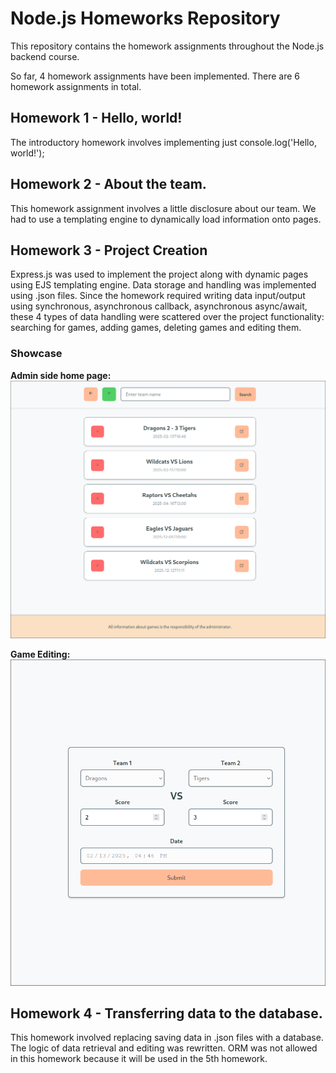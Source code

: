 # Node.js Homeworks Repository

This repository contains the homework assignments throughout the Node.js backend course.

So far, 4 homework assignments have been implemented. There are 6 homework assignments in total.

## Homework 1 - Hello, world!

The introductory homework involves implementing just console.log('Hello, world!');

## Homework 2 - About the team.

This homework assignment involves a little disclosure about our team. We had to use a templating engine to dynamically load information onto pages.

## Homework 3 - Project Creation

Express.js was used to implement the project along with dynamic pages using EJS templating engine. Data storage and handling was implemented using .json files. Since the homework required writing data input/output using synchronous, asynchronous callback, asynchronous async/await, these 4 types of data handling were scattered over the project functionality: searching for games, adding games, deleting games and editing them.

### Showcase

**Admin side home page:**
![Screenshot of the project 1](./pictures/screen-hw3-1.png)

**Game Editing:**
![Screenshot of the project 2](./pictures/screen-hw3-2.png)

## Homework 4 - Transferring data to the database.

This homework involved replacing saving data in .json files with a database. The logic of data retrieval and editing was rewritten. ORM was not allowed in this homework because it will be used in the 5th homework.
